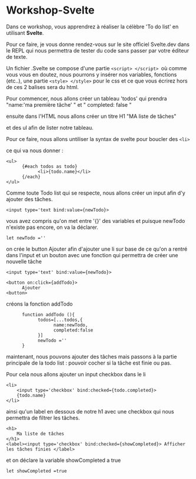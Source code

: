 # Workshop-Svelte

Dans ce workshop, vous apprendrez à réaliser la célèbre 'To do list' en utilisant **Svelte**.

Pour ce faire, je vous donne rendez-vous sur le site officiel Svelte.dev dans le REPL qui nous permettra de tester du code sans passer par votre éditeur de texte.

Un fichier .Svelte se compose d'une partie ```<script> </script> ```où comme vous vous en doutez, nous pourrons y insérer nos variables, fonctions (etc..), une partie ```<style> </style>``` pour le css et ce que vous écrirez hors de ces 2 balises sera du html.

Pour commencer, nous allons créer un tableau 'todos' qui prendra  "name:'ma première tâche' " et " completed: false " 

ensuite dans l'HTML nous allons créer un titre H1 "MA liste de tâches" 

et des ul  afin de lister notre tableau.

Pour ce faire, nous allons untiliser la syntax de svelte pour boucler des ```<li>```

ce qui va nous donner : 
```
<ul>
      {#each todos as todo}
            <li>{todo.name}</li>
      {/each}
</ul>
```

Comme toute Todo list qui se respecte, nous allons créer un input afin d'y ajouter des tâches.

```<input type='text bind:value={newTodo}> ``` 

vous avez compris qu'on met entre '{}' des variables et puisque newTodo n'existe pas encore, on va la déclarer.

```let newTodo ='' ```

on crée le button Ajouter afin d'ajouter une li sur base de ce qu'on a rentré dans l'input et un bouton avec une fonction qui permettra de créer une nouvelle tâche

```
<input type='text' bind:value={newTodo}> 

<button on:click={addTodo}>
      Ajouter
<button>
```
créons la fonction addTodo 

```
      function addTodo (){
            todos=[...todos,{
                  name:newTodo,
                  completed:false
            }]
            newTodo =''
      }
```

maintenant, nous pouvons ajouter des tâches mais passons à la partie principale de la todo list : pouvoir cocher si la tâche est finie ou pas.

Pour cela nous allons ajouter un input checkbox dans le li 

```
<li>
	<input type='checkbox' bind:checked={todo.completed}>
	{todo.name}
</li>
```

ainsi qu'un label en dessous de notre h1 avec une checkbox qui nous permettra de filtrer les tâches.

```
<h1>
	Ma liste de tâches
</h1>
<label><input type='checkbox' bind:checked={showCompleted}> Afficher les tâches finies </label>

```

et on déclare la variable showCompleted a true 

```
let showCompleted =true
```